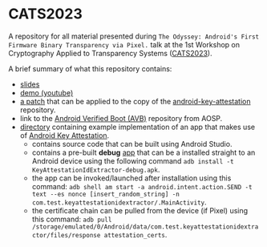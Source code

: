 # CATS2023
A repository for all material presented during `The Odyssey: Android's First Firmware Binary Transparency via Pixel.` talk at the 1st Workshop on Cryptography Applied to Transparency Systems ([CATS2023](https://catsworkshop.dev/program/)).

A brief summary of what this repository contains:
- [slides](https://docs.google.com/presentation/d/e/2PACX-1vRdqJPSuBAJRqqwamXcDguAKv8xJQIn1HNKLgMF8VqrZmOaqXLstilj0OY5oJGefUBtUz6RFGCVeNUk/pub?start=false&loop=false)
- [demo (youtube)](https://youtu.be/r-Hpd3FvnT0)
- [a patch](patches/print_hex_encoded_string_instead_of_base64.patch) that can be applied to the copy of the [android-key-attestation](https://github.com/google/android-key-attestation) repository.
- link to the [Android Verified Boot (AVB)](https://android.googlesource.com/platform/external/avb) repository from AOSP.
- [directory](KeyAttestationIdExtractor) containing example implementation of an app that makes use of [Android Key Attestation](https://developer.android.com/privacy-and-security/security-key-attestation).
  - contains source code that can be built using Android Studio.
  - contains a pre-built **debug** [app](KeyAttestationIdExtractor/prebuilt/KeyAttestationIdExtractor-debug.apk) that can be a installed straight to an Android device using the following command `adb install -t KeyAttestationIdExtractor-debug.apk`.
  - the app can be invoked/launched after installation using this command: `adb shell am start -a android.intent.action.SEND -t text --es nonce [insert_random_string] -n com.test.keyattestationidextractor/.MainActivity`.
  - the certificate chain can be pulled from the device (if Pixel) using this command: `adb pull /storage/emulated/0/Android/data/com.test.keyattestationidextractor/files/response attestation_certs`.
